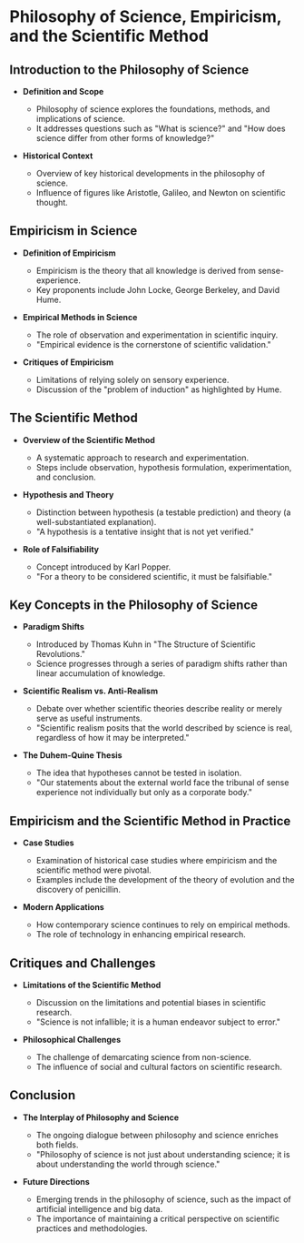 # Philosophy of Science, Empiricism, and the Scientific Method

## Introduction to the Philosophy of Science
- **Definition and Scope**
  - Philosophy of science explores the foundations, methods, and implications of science.
  - It addresses questions such as "What is science?" and "How does science differ from other forms of knowledge?"

- **Historical Context**
  - Overview of key historical developments in the philosophy of science.
  - Influence of figures like Aristotle, Galileo, and Newton on scientific thought.

## Empiricism in Science
- **Definition of Empiricism**
  - Empiricism is the theory that all knowledge is derived from sense-experience.
  - Key proponents include John Locke, George Berkeley, and David Hume.

- **Empirical Methods in Science**
  - The role of observation and experimentation in scientific inquiry.
  - "Empirical evidence is the cornerstone of scientific validation."

- **Critiques of Empiricism**
  - Limitations of relying solely on sensory experience.
  - Discussion of the "problem of induction" as highlighted by Hume.

## The Scientific Method
- **Overview of the Scientific Method**
  - A systematic approach to research and experimentation.
  - Steps include observation, hypothesis formulation, experimentation, and conclusion.

- **Hypothesis and Theory**
  - Distinction between hypothesis (a testable prediction) and theory (a well-substantiated explanation).
  - "A hypothesis is a tentative insight that is not yet verified."

- **Role of Falsifiability**
  - Concept introduced by Karl Popper.
  - "For a theory to be considered scientific, it must be falsifiable."

## Key Concepts in the Philosophy of Science
- **Paradigm Shifts**
  - Introduced by Thomas Kuhn in "The Structure of Scientific Revolutions."
  - Science progresses through a series of paradigm shifts rather than linear accumulation of knowledge.

- **Scientific Realism vs. Anti-Realism**
  - Debate over whether scientific theories describe reality or merely serve as useful instruments.
  - "Scientific realism posits that the world described by science is real, regardless of how it may be interpreted."

- **The Duhem-Quine Thesis**
  - The idea that hypotheses cannot be tested in isolation.
  - "Our statements about the external world face the tribunal of sense experience not individually but only as a corporate body."

## Empiricism and the Scientific Method in Practice
- **Case Studies**
  - Examination of historical case studies where empiricism and the scientific method were pivotal.
  - Examples include the development of the theory of evolution and the discovery of penicillin.

- **Modern Applications**
  - How contemporary science continues to rely on empirical methods.
  - The role of technology in enhancing empirical research.

## Critiques and Challenges
- **Limitations of the Scientific Method**
  - Discussion on the limitations and potential biases in scientific research.
  - "Science is not infallible; it is a human endeavor subject to error."

- **Philosophical Challenges**
  - The challenge of demarcating science from non-science.
  - The influence of social and cultural factors on scientific research.

## Conclusion
- **The Interplay of Philosophy and Science**
  - The ongoing dialogue between philosophy and science enriches both fields.
  - "Philosophy of science is not just about understanding science; it is about understanding the world through science."

- **Future Directions**
  - Emerging trends in the philosophy of science, such as the impact of artificial intelligence and big data.
  - The importance of maintaining a critical perspective on scientific practices and methodologies.